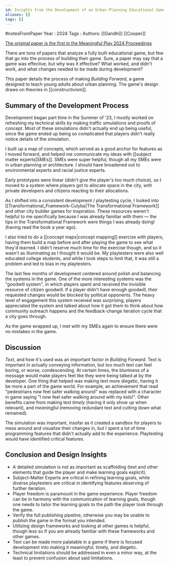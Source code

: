 ```yaml
---
id: Insights From the Development of an Urban Planning Educational Game
aliases: []
tags: []
---
```


#notesFromPaper
Year   : 2024
Tags   : 
Authors: [[Gandhi]] [[Cooper]]

[The original paper is the first in the Meaningful Play 2024 Proceedings](https://playstorypress.org/books/meaningful-play-2024-proceedings/)

There are tons of papers that analyze a fully built educational game, but few that go into the process of building their game. Sure, a paper may say that a game was effective, but why was it effective? What worked, and didn't work, and what changes needed to be made during development?

This paper details the process of making *Building Forward*, a game designed to teach young adults about urban planning. The game's design draws on theories in [[constructivism]].

Summary of the Development Process
----------------------------------

Development began part time in the Summer of '23, I mostly worked on refreshing my technical skills by making traffic simulations and proofs of concept. Most of these simulations didn't actually end up being useful, since the game ended up being so complicated that players didn't really notice details of the simulation.

I built up a map of concepts, which served as a good anchor for features as I moved forward, and helped me communicate my ideas with [[subject matter experts|SMEs]]. SMEs were super helpful, though all my SMEs were in urban planning or architecture. I should have broadened out to environmental experts and racial justice experts.

Early prototypes were linear (didn't give the player's too much choice), so I moved to a system where players got to allocate space in the city, with private developers and citizens reacting to their allocations.

As I shifted into a consistent development / playtesting cycle, I looked into [[Transformational_Framework-Culyba|The Transformational Framework]] and other city builder games for inspiration. These resources weren't helpful to me specifically because I was already familiar with them — the tips in the Transformational Framework were things I was already doing! (having read the book a year ago).

I also tried to do a [[concept maps|concept mapping]] exercise with players, having them build a map before and after playing the game to see what they'd learned. I didn't reserve much time for the exercise though, and so it wasn't as illuminating as I thought it would be. My playtesters were also well educated college students, and while I took steps to limit that, it was still a problem and led to bias in my playtesters.

The last few months of development centered around polish and balancing the systems in the game. One of the more interesting systems was the "goodwill system", in which players spent and received the invisible resource of citizen goodwill. If a player didn't have enough goodwill, their requested changes would be blocked by political opponents. The heavy level of engagement this system received was surprising; players appreciated the system and talked about how it got them to think about how community outreach happens and the feedback-change iteration cycle that a city goes through.

As the game wrapped up, I met with my SMEs again to ensure there were no mistakes in the game.

Discussion
---------------

*Text*, and how it's used was an important factor in *Building Forward*. Text is important in actually conveying information, but too much text can feel boring, or worse, condescending. At certain times, the bluntness of a message would make players feel like they were being talked at by the developer. One thing that helped was making text more diegetic, having it be more a part of the game world. For example, an achievement that read "pedestrians now feel safer walking around" was replaced with a character in game saying "I now feel safer walking around with my kids!". Other benefits came from making text *timely* (having it only show up when relevant), and *meaningful* (removing redundant text and cutting down what remained).

The simulation was important, insofar as it created a sandbox for players to mess around and visualize their changes in, but I spent a lot of time programming features that didn't actually add to the experience. Playtesting would have identified critical features.

Conclusion and Design Insights
------------------------------

 - A detailed simulation is not as important as scaffolding (text and other elements that guide the player and make learning goals explicit).
 - Subject-Matter Experts are critical in refining learning goals, while diverse playtesters are critical in identifying features deserving of further iteration.
 - Player freedom is paramount in the game experience. Player freedom can be in harmony with the communication of learning goals, though one needs to tailor the learning goals to the path the player took through the game.
 - Verify the full publishing pipeline, otherwise you may be unable to publish the game in the format you intended.
 - Utilizing design frameworks and looking at other games is helpful, though less so if you are already familiar with these frameworks and other games.
 - Text can be made more palatable in a game if there is focused development into making it meaningful, timely, and diegetic.
 - Technical limitations should be addressed in even a minor way, at the least to prevent confusion about said limitations.
